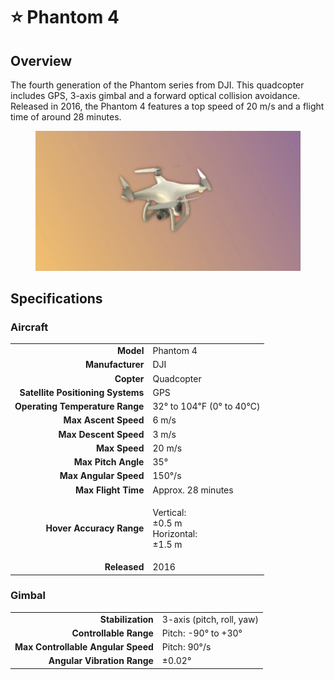 # ⭐ Phantom 4

## Overview

The fourth generation of the Phantom series from DJI.  This quadcopter includes GPS, 3-axis gimbal and a forward optical collision avoidance.  Released in 2016, the Phantom 4 features a top speed of 20 m/s and a flight time of around 28 minutes.

<figure><img src="../../.gitbook/assets/image (1) (1) (1) (1) (1) (1) (1) (1).png" alt=""><figcaption></figcaption></figure>

## Specifications

### Aircraft

|                                   |                                                     |
| --------------------------------: | --------------------------------------------------- |
|                         **Model** | Phantom 4                                           |
|                  **Manufacturer** | DJI                                                 |
|                        **Copter** | Quadcopter                                          |
| **Satellite Positioning Systems** | GPS                                                 |
|   **Operating Temperature Range** | 32° to 104℉ (0° to 40℃)                             |
|              **Max Ascent Speed** | 6 m/s                                               |
|             **Max Descent Speed** | 3 m/s                                               |
|                     **Max Speed** | 20 m/s                                              |
|               **Max Pitch Angle** | 35°                                                 |
|             **Max Angular Speed** | 150°/s                                              |
|               **Max Flight Time** | Approx. 28 minutes                                  |
|          **Hover Accuracy Range** | <p>Vertical:<br>±0.5 m<br>Horizontal:<br>±1.5 m</p> |
|                      **Released** | 2016                                                |

### Gimbal

|                                    |                           |
| ---------------------------------: | ------------------------- |
|                  **Stabilization** | 3-axis (pitch, roll, yaw) |
|             **Controllable Range** | Pitch: -90° to +30°       |
| **Max Controllable Angular Speed** | Pitch: 90°/s              |
|        **Angular Vibration Range** | ±0.02°                    |

